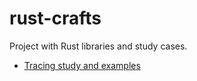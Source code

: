 # rust-crafts
Project with Rust libraries and study cases.

 * [Tracing study and examples](tracing/README.md)

